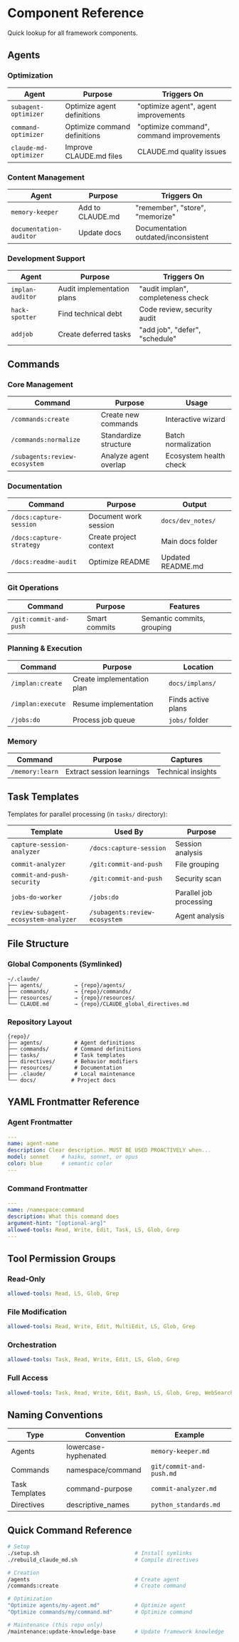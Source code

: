 # Component Reference

Quick lookup for all framework components.

## Agents

### Optimization
| Agent | Purpose | Triggers On |
|-------|---------|------------|
| `subagent-optimizer` | Optimize agent definitions | "optimize agent", agent improvements |
| `command-optimizer` | Optimize command definitions | "optimize command", command improvements |
| `claude-md-optimizer` | Improve CLAUDE.md files | CLAUDE.md quality issues |

### Content Management
| Agent | Purpose | Triggers On |
|-------|---------|------------|
| `memory-keeper` | Add to CLAUDE.md | "remember", "store", "memorize" |
| `documentation-auditor` | Update docs | Documentation outdated/inconsistent |

### Development Support
| Agent | Purpose | Triggers On |
|-------|---------|------------|
| `implan-auditor` | Audit implementation plans | "audit implan", completeness check |
| `hack-spotter` | Find technical debt | Code review, security audit |
| `addjob` | Create deferred tasks | "add job", "defer", "schedule" |

## Commands

### Core Management
| Command | Purpose | Usage |
|---------|---------|-------|
| `/commands:create` | Create new commands | Interactive wizard |
| `/commands:normalize` | Standardize structure | Batch normalization |
| `/subagents:review-ecosystem` | Analyze agent overlap | Ecosystem health check |

### Documentation
| Command | Purpose | Output |
|---------|---------|--------|
| `/docs:capture-session` | Document work session | `docs/dev_notes/` |
| `/docs:capture-strategy` | Create project context | Main docs folder |
| `/docs:readme-audit` | Optimize README | Updated README.md |

### Git Operations
| Command | Purpose | Features |
|---------|---------|----------|
| `/git:commit-and-push` | Smart commits | Semantic commits, grouping |

### Planning & Execution
| Command | Purpose | Location |
|---------|---------|----------|
| `/implan:create` | Create implementation plan | `docs/implans/` |
| `/implan:execute` | Resume implementation | Finds active plans |
| `/jobs:do` | Process job queue | `jobs/` folder |

### Memory
| Command | Purpose | Captures |
|---------|---------|----------|
| `/memory:learn` | Extract session learnings | Technical insights |

## Task Templates

Templates for parallel processing (in `tasks/` directory):

| Template | Used By | Purpose |
|----------|---------|---------|
| `capture-session-analyzer` | `/docs:capture-session` | Session analysis |
| `commit-analyzer` | `/git:commit-and-push` | File grouping |
| `commit-and-push-security` | `/git:commit-and-push` | Security scan |
| `jobs-do-worker` | `/jobs:do` | Parallel job processing |
| `review-subagent-ecosystem-analyzer` | `/subagents:review-ecosystem` | Agent analysis |

## File Structure

### Global Components (Symlinked)
```
~/.claude/
├── agents/          → {repo}/agents/
├── commands/        → {repo}/commands/
├── resources/       → {repo}/resources/
└── CLAUDE.md        → {repo}/CLAUDE_global_directives.md
```

### Repository Layout
```
{repo}/
├── agents/          # Agent definitions
├── commands/        # Command definitions
├── tasks/           # Task templates
├── directives/      # Behavior modifiers
├── resources/       # Documentation
├── .claude/         # Local maintenance
└── docs/           # Project docs
```

## YAML Frontmatter Reference

### Agent Frontmatter
```yaml
---
name: agent-name
description: Clear description. MUST BE USED PROACTIVELY when...
model: sonnet    # haiku, sonnet, or opus
color: blue      # semantic color
---
```

### Command Frontmatter
```yaml
---
name: /namespace:command
description: What this command does
argument-hint: "[optional-arg]"
allowed-tools: Read, Write, Edit, Task, LS, Glob, Grep
---
```

## Tool Permission Groups

### Read-Only
```yaml
allowed-tools: Read, LS, Glob, Grep
```

### File Modification
```yaml
allowed-tools: Read, Write, Edit, MultiEdit, LS, Glob, Grep
```

### Orchestration
```yaml
allowed-tools: Task, Read, Write, Edit, LS, Glob, Grep
```

### Full Access
```yaml
allowed-tools: Task, Read, Write, Edit, Bash, LS, Glob, Grep, WebSearch, WebFetch
```

## Naming Conventions

| Type | Convention | Example |
|------|-----------|---------|
| Agents | lowercase-hyphenated | `memory-keeper.md` |
| Commands | namespace/command | `git/commit-and-push.md` |
| Task Templates | command-purpose | `commit-analyzer.md` |
| Directives | descriptive_names | `python_standards.md` |

## Quick Command Reference

```bash
# Setup
./setup.sh                              # Install symlinks
./rebuild_claude_md.sh                  # Compile directives

# Creation
/agents                                 # Create agent
/commands:create                        # Create command

# Optimization
"Optimize agents/my-agent.md"           # Optimize agent
"Optimize commands/my/command.md"       # Optimize command

# Maintenance (this repo only)
/maintenance:update-knowledge-base      # Update framework knowledge
```